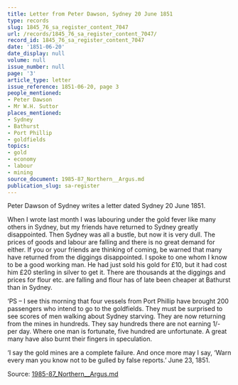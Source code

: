 ```yaml
---
title: Letter from Peter Dawson, Sydney 20 June 1851
type: records
slug: 1845_76_sa_register_content_7047
url: /records/1845_76_sa_register_content_7047/
record_id: 1845_76_sa_register_content_7047
date: '1851-06-20'
date_display: null
volume: null
issue_number: null
page: '3'
article_type: letter
issue_reference: 1851-06-20, page 3
people_mentioned:
- Peter Dawson
- Mr W.H. Suttor
places_mentioned:
- Sydney
- Bathurst
- Port Phillip
- goldfields
topics:
- gold
- economy
- labour
- mining
source_document: 1985-87_Northern__Argus.md
publication_slug: sa-register
---
```


Peter Dawson of Sydney writes a letter dated Sydney 20 June 1851.

When I wrote last month I was labouring under the gold fever like many others in Sydney, but my friends have returned to Sydney greatly disappointed.  Then Sydney was all a bustle, but now it is very dull.  The prices of goods and labour are falling and there is no great demand for either.  If you or your friends are thinking of coming, be warned that many have returned from the diggings disappointed.  I spoke to one whom I know to be a good working man.  He had just sold his gold for £10, but it had cost him £20 sterling in silver to get it.  There are thousands at the diggings and prices for flour etc. are falling and flour has of late been cheaper at Bathurst than in Sydney.

‘PS – I see this morning that four vessels from Port Phillip have brought 200 passengers who intend to go to the goldfields.  They must be surprised to see scores of men walking about Sydney starving.  They are now returning from the mines in hundreds.  They say hundreds there are not earning 1/- per day.  Where one man is fortunate, five hundred are unfortunate.  A great many have also burnt their fingers in speculation.

‘I say the gold mines are a complete failure.  And once more may I say, ‘Warn every man you know not to be gulled by false reports.’ June 23, 1851.

Source: [1985-87_Northern__Argus.md](/downloads/markdown/1985-87_Northern__Argus.md)
